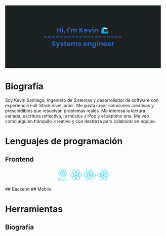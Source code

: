 ![MasterHead](https://github.com/Kevinsansuor/Kevinsansuor/blob/main/banner.png)

# Biografía
Soy Kevin Santiago, Ingeniero de Sistemas y desarrollador de software con experiencia Full-Stack nivel junior. Me gusta crear soluciones creativas y prescindibles que resuelvan problemas reales. Me interesa la lectura variada, escritura reflectiva, la música J-Pop y el séptimo arte. Me veo como alguien tranquilo, creativo y con destreza para colaborar en equipo.


# Lenguajes de programación
## Frontend
<p align="center"> <a href="#" target="_blank"> <img src="https://github.com/devicons/devicon/blob/master/icons/react/react-original-wordmark.svg" alt="REACT" width="40" height="40"/></a> 
 <a href="#" target="_blank"> <img src="https://github.com/devicons/devicon/blob/master/icons/react/react-original.svg" alt="REACT" width="40" height="40"/></a> 
 <a href="#" target="_blank"> <img src="https://github.com/devicons/devicon/blob/master/icons/react/react-original.svg" alt="REACT" width="40" height="40"/></a> 
 <a href="#" target="_blank"> <img src="https://github.com/devicons/devicon/blob/master/icons/react/react-original.svg" alt="REACT" width="40" height="40"/></a> 
</p>
## Backend
## Mobile

# Herramientas

## Biografía



<!--
**Kevinsansuor/Kevinsansuor** is a ✨ _special_ ✨ repository because its `README.md` (this file) appears on your GitHub profile.

Here are some ideas to get you started:

- 🔭 I’m currently working on ...
- 🌱 I’m currently learning ...
- 👯 I’m looking to collaborate on ...
- 🤔 I’m looking for help with ...
- 💬 Ask me about ...
- 📫 How to reach me: ...
- 😄 Pronouns: ...
- ⚡ Fun fact: ...
-->
